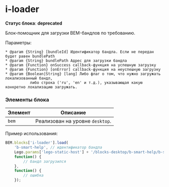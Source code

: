 # i-loader

**Статус блока**: **deprecated**

Блок-помощник для загрузки BEM-бандлов по требованию.

Параметры:

```
* @param {String} [bundleId] Идентификатор бандла. Если не передан будет равен bundlePath
* @param {String} bundlePath Адрес для загрузки бандла
* @param {Function} onSuccess callback-функция на успешную загрузку
* @param {Function} [onError] callback-функция на неуспешную загрузку
* @param {Boolean|String} [lang] Либо флаг о том, что нужно загружать локализованный бандл,
           либо строка ('ru', 'en' и т.д.), указывающая какую конкретно локализацию загружать.
```

### Элементы блока

Элемент | Описание
--- | ---
`bem` | Реализован на уровне `desktop`.


Пример использования:

```javascript
BEM.blocks['i-loader'].load(
    'b-smart-help', // идентификатор бандла
    Lego.params['lego-static-host'] + '/blocks-desktop/b-smart-help/b-smart-help.bembundle.js', // URL бандла
    function() {
        // бандл загрузился
    },
    function() {
        // ошибка
    });
```


